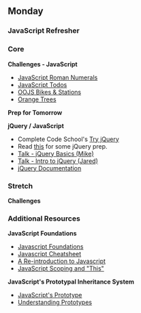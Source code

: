 ## Monday
### JavaScript Refresher

### Core

**Challenges - JavaScript**

- [JavaScript Roman Numerals](../../../../javascript-roman-numerals-challenge)
- [JavaScript Todos](../../../../javascript-todos-1-0-core-features-challenge)
- [OOJS Bikes & Stations](../../../../oojs-bikes-and-stations-challenge)
- [Orange Trees](../../../../oojs-orange-tree-challenge)

**Prep for Tomorrow**

**jQuery / JavaScript**

- Complete Code School's [Try jQuery](https://www.codeschool.com/courses/try-jquery)
- Read [this](http://www.smashingmagazine.com/2014/05/29/mystery-jquery-object-syntax-basic-introduction/) for some jQuery prep.
- [Talk - jQuery Basics (Mike)](https://talks.devbootcamp.com/2015-chicago-squirrels-aeu-a-jquery-basics)
- [Talk - Intro to jQuery (Jared)](https://talks.devbootcamp.com/intro-into-jquery)
- [jQuery Documentation](https://jquery.com/)

### Stretch

**Challenges**

### Additional Resources

**JavaScript Foundations**

- [Javascript Foundations](http://teamtreehouse.com/library/javascript-foundations)
- [Javascript Cheatsheet](http://wps.aw.com/wps/media/objects/2234/2287950/javascript_refererence.pdf)
- [A Re-introduction to Javascript](https://developer.mozilla.org/en-US/docs/Web/JavaScript/A_re-introduction_to_JavaScript)
- [JavaScript Scoping and "This"](https://talks.devbootcamp.com/javascript-scoping-and-this)

**JavaScript's Prototypal Inheritance System**

- [JavaScript's Prototype](http://javascriptissexy.com/javascript-prototype-in-plain-detailed-language/)
- [Understanding Prototypes](https://javascriptweblog.wordpress.com/2010/06/07/understanding-javascript-prototypes/)
